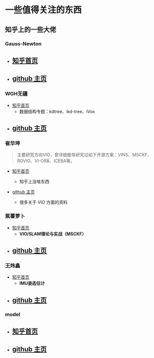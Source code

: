 # 一些值得关注的东西

## 知乎上的一些大佬

### Gauss-Newton

- [知乎首页](https://www.zhihu.com/people/yong-gan-de-xin-35-16/posts)
  - 

- [github 主页](https://link.zhihu.com/?target=https%3A//github.com/zhouyong1234)
  - 





### WGH无疆

- [知乎首页](https://www.zhihu.com/people/mach999/posts)
  - 数据结构专题：kdtree、ikd-tree、iVox
- [github 主页](https://github.com/KennyWGH)
  - 

### 崔华坤

> 主要研究方向VIO，曾详细推导研究过如下开源方案：VINS、MSCKF、ROVIO、VI-ORB、ICEBA等。

- [知乎首页](https://www.zhihu.com/people/yun-dan-feng-qing-36-42/posts)
  - 知乎上没啥东西

- [github 主页](https://github.com/StevenCui?page=3&tab=repositories)
  - 很多关于 VIO 方面的资料

### 紫薯萝卜

- [知乎首页](https://www.zhihu.com/people/mao-shu-yuan/posts?page=2)
  - **VIO/SLAM理论与实战（MSCKF）**
- [github 主页]()
  - 



### 王炜鑫

- [知乎首页](https://www.zhihu.com/people/wang-wei-xin-72-20)
  - **IMU姿态估计**
- [github 主页](https://github.com/WangWeixin442)
  - 



### model

- [知乎首页]()
  - 
- [github 主页]()
  - 



